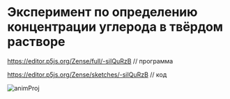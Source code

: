 # Эксперимент по определению концентрации углерода в твёрдом растворе

https://editor.p5js.org/Zense/full/-siIQuRzB // программа

https://editor.p5js.org/Zense/sketches/-siIQuRzB // код

![animProj](https://user-images.githubusercontent.com/114235388/233864084-eb1311db-fd6e-479f-8d1a-3427cfdbf68d.gif)
